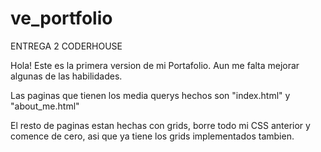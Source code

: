 # ve_portfolio
ENTREGA 2 CODERHOUSE

Hola! Este es la primera version de mi Portafolio. Aun me falta mejorar algunas de las habilidades.

Las paginas que tienen los media querys hechos son "index.html" y "about_me.html"

El resto de paginas estan hechas con grids, borre todo mi CSS anterior y comence de cero, asi que ya tiene los grids implementados tambien.


